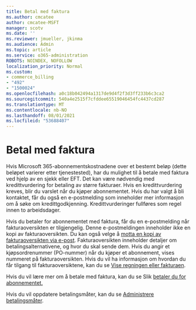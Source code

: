 ```yaml
---
title: Betal med faktura
ms.author: cmcatee
author: cmcatee-MSFT
manager: scotv
ms.date: ''
ms.reviewer: jmueller, jkinma
ms.audience: Admin
ms.topic: article
ms.service: o365-administration
ROBOTS: NOINDEX, NOFOLLOW
localization_priority: Normal
ms.custom:
- commerce_billing
- "492"
- "1500024"
ms.openlocfilehash: a0c18b042494a1317de9d4f2f3d3ff233b6c3ca2
ms.sourcegitcommit: 540a4e2515f7cfddee65519046454fc4437cd287
ms.translationtype: MT
ms.contentlocale: nb-NO
ms.lasthandoff: 08/01/2021
ms.locfileid: "53688407"
---
```

# <a name="pay-by-invoice"></a>Betal med faktura

Hvis Microsoft 365-abonnementskostnadene over et bestemt beløp (dette beløpet varierer etter tjenestested), har du mulighet til å betale med faktura ved hjelp av en sjekk eller EFT. Det kan være nødvendig med kredittvurdering for betaling av større fakturaer. Hvis en kredittvurdering kreves, blir du varslet når du kjøper abonnementet. Hvis du har valgt å bli kontaktet, får du også en e-postmelding som inneholder mer informasjon om å søke om kredittgodkjenning. Kredittvurderinger fullføres som regel innen to arbeidsdager.

Hvis du betaler for abonnementet med faktura, får du en e-postmelding når fakturaoversikten er tilgjengelig. Denne e-postmeldingen inneholder ikke en kopi av fakturaoversikten. Du kan også velge å [motta en kopi av fakturaoversikten via e-post](/microsoft-365/commerce/billing-and-payments/view-your-bill-or-invoice.md#receive-a-copy-of-your-billing-statement-in-email). Fakturaoversikten inneholder detaljer om betalingsalternativene, og hvor du skal sende dem. Hvis du angir et kjøpsordrenummer (PO-nummer) når du kjøper et abonnement, vises nummeret på fakturaoversikten. Hvis du vil ha informasjon om hvordan du får tilgang til fakturaoversiktene, kan du se [Vise regningen eller fakturaen](/microsoft-365/commerce/billing-and-payments/view-your-bill-or-invoice).

Hvis du vil lære mer om å betale med faktura, kan du se Slik [betaler du for abonnementet.](/microsoft-365/commerce/billing-and-payments/pay-for-your-subscription)

Hvis du vil oppdatere betalingsmåter, kan du se [Administrere betalingsmåter](/microsoft-365/commerce/billing-and-payments/manage-payment-methods).